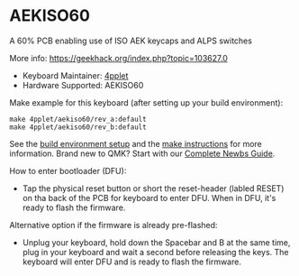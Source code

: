 # AEKISO60

A 60% PCB enabling use of ISO AEK keycaps and ALPS switches

More info: https://geekhack.org/index.php?topic=103627.0

* Keyboard Maintainer: [4pplet](https://github.com/4pplet)
* Hardware Supported: AEKISO60

Make example for this keyboard (after setting up your build environment):

    make 4pplet/aekiso60/rev_a:default
    make 4pplet/aekiso60/rev_b:default

See the [build environment setup](https://docs.qmk.fm/#/getting_started_build_tools) and the [make instructions](https://docs.qmk.fm/#/getting_started_make_guide) for more information. Brand new to QMK? Start with our [Complete Newbs Guide](https://docs.qmk.fm/#/newbs).

How to enter bootloader (DFU):
* Tap the physical reset button or short the reset-header (labled RESET) on tha back of the PCB for keyboard to enter DFU. When in DFU, it's ready to flash the firmware.

Alternative option if the firmware is already pre-flashed:
* Unplug your keyboard, hold down the Spacebar and B at the same time, plug in your keyboard and wait a second before releasing the keys. The keyboard will enter DFU and is ready to flash the firmware.
